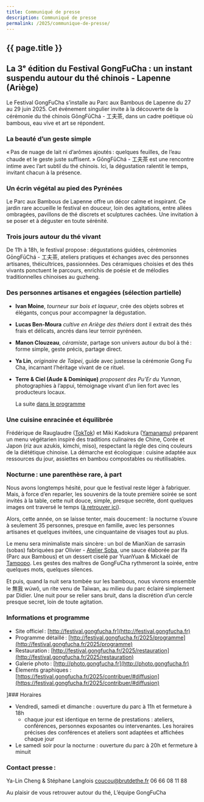 ```yaml
---
title: Communiqué de presse
description: Communiqué de presse
permalink: /2025/communique-de-presse/
---
```


<section class="section">
<div class="wrapper" markdown="1">

# {{ page.title }}

## La 3ᵉ édition du Festival GongFuCha : un instant suspendu autour du thé chinois - Lapenne (Ariège)

Le Festival GongFuCha s’installe au Parc aux Bambous de Lapenne du 27 au 29 juin 2025. Cet événement singulier invite à la découverte de la cérémonie du thé chinois GōngFūChá - 工夫茶, dans un cadre poétique où bambous, eau vive et art se répondent.

### La beauté d’un geste simple
« Pas de nuage de lait ni d’arômes ajoutés : quelques feuilles, de l’eau chaude et le geste juste suffisent. » GōngFūChá - 工夫茶 est une rencontre intime avec l’art subtil du thé chinois. Ici, la dégustation ralentit le temps, invitant chacun à la présence.

### Un écrin végétal au pied des Pyrénées
Le Parc aux Bambous de Lapenne offre un décor calme et inspirant. Ce jardin rare accueille le festival en douceur, loin des agitations, entre allées ombragées, pavillons de thé discrets et sculptures cachées. Une invitation à se poser et à déguster en toute sérénité.

### Trois jours autour du thé vivant
De 11h à 18h, le festival propose : dégustations guidées, cérémonies GōngFūChá - 工夫茶, ateliers pratiques et échanges avec des personnes artisanes, théicultrices, passionnées. Des céramiques choisies et des thés vivants ponctuent le parcours, enrichis de poésie et de mélodies traditionnelles chinoises au guzheng.

### Des personnes artisanes et engagées (sélection partielle)

- **Ivan Moine**, *tourneur sur bois et laqueur*, crée des objets sobres et élégants, conçus pour accompagner la dégustation.
    
-   **Lucas Ben-Moura** *cultive en Ariège des théiers* dont il extrait des thés frais et délicats, ancrés dans leur terroir pyrénéen.
    
-   **Manon Clouzeau**, *céramiste*, partage son univers autour du bol à thé : forme simple, geste précis, partage direct.
    
-   **Ya Lin**, *originaire de Taipei*, guide avec justesse la cérémonie Gong Fu Cha, incarnant l’héritage vivant de ce rituel.
    
-   **Terre & Ciel (Aude & Dominique)** *proposent des Pu’Er du Yunnan*, photographies à l’appui, témoignage vivant d’un lien fort avec les producteurs locaux.
    
    La suite [dans le programme](https://festival.gongfucha.fr/2025/programme)
    

### Une cuisine enracinée et équilibrée
Frédérique de Rauglaudre ([TokTok](https://toktoklab.fr/)) et Miki Kadokura ([Yamanamu](https://www.yamanamu.fr/)) préparent un menu végétarien inspiré des traditions culinaires de Chine, Corée et Japon (riz aux azukis, kimchi, miso), respectant la règle des cinq couleurs de la diététique chinoise. La démarche est écologique : cuisine adaptée aux ressources du jour, assiettes en bambou compostables ou réutilisables.

### Nocturne : une parenthèse rare, à part
Nous avons longtemps hésité, pour que le festival reste léger à fabriquer. Mais, à force d’en reparler, les souvenirs de la toute première soirée se sont invités à la table, cette nuit douce, simple, presque secrète, dont quelques images ont traversé le temps ([à retrouver ici](https://www.instagram.com/stories/highlights/17898406361678997/)).

Alors, cette année, on se laisse tenter, mais doucement : la nocturne s’ouvre à seulement 35 personnes, presque en famille, avec les personnes artisanes et quelques invitées, une cinquantaine de visages tout au plus.

Le menu sera minimaliste mais sincère : un bol de MianXian de sarrasin (sobas) fabriquées par Olivier - [Atelier Soba](https://atelier-soba.com/a-propos-de/), une sauce élaborée par Ifa (Parc aux Bambous) et un dessert ciselé par YuanYuan & Mickaël de [Tampopo](https://tampopo.bio/). Les gestes des maîtres de GongFuCha rythmeront la soirée, entre quelques mots, quelques silences.

Et puis, quand la nuit sera tombée sur les bambous, nous vivrons ensemble le 無我 wúwǒ, un rite venu de Taïwan, au milieu du parc éclairé simplement par Didier. Une nuit pour se relier sans bruit, dans la discrétion d’un cercle presque secret, loin de toute agitation.

### Informations et programme

- Site officiel : [http://festival.gongfucha.fr](http://festival.gongfucha.fr)
- Programme détaillé : [http://festival.gongfucha.fr/2025/programme](http://festival.gongfucha.fr/2025/programme)
- Restauration : [http://festival.gongfucha.fr/2025/restauration](http://festival.gongfucha.fr/2025/restauration)
- Galerie photo : [http://photo.gongfucha.fr](http://photo.gongfucha.fr)
- Élements graphiques : [https://festival.gongfucha.fr/2025/contribuer/#diffusion](https://festival.gongfucha.fr/2025/contribuer/#diffusion)

]### Horaires

- Vendredi, samedi et dimanche : ouverture du parc à 11h et fermeture à 18h
  - chaque jour est identique en terme de prestations : ateliers, conférences, personnes exposantes ou intervenantes. Les horaires précises des conférences et ateliers sont adaptées et affichées chaque jour
- Le samedi soir pour la nocturne : ouverture du parc à 20h et fermeture à minuit

### Contact presse :
Ya-Lin Cheng & Stéphane Langlois
coucou@brutdethe.fr
06 66 08 11 88

Au plaisir de vous retrouver autour du thé,
L’équipe GongFuCha

</div>
</section>
